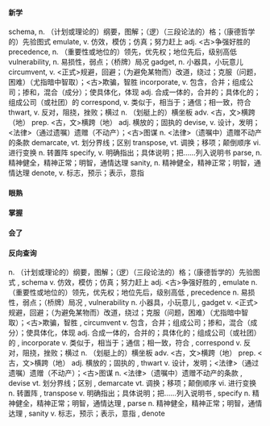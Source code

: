 #### 新学
schema,    n. （计划或理论的）纲要，图解；（逻）（三段论法的）格；（康德哲学的）先验图式
emulate,    v. 仿效，模仿；仿真；努力赶上
adj. <古>争强好胜的
precedence,    n. （重要性或地位的）领先，优先权；地位先后，级别高低
vulnerability,    n. 易损性，弱点；（桥牌）局况
gadget,    n. 小器具，小玩意儿
circumvent,    v. <正式>规避，回避；（为避免某物而）改道，绕过；克服（问题，困难）（尤指暗中智取）；<古>欺骗，智胜
incorporate,    v. 包含，合并；组成公司；掺和，混合（成分）；使具体化，体现
adj. 合成一体的，合并的；具体化的；组成公司（或社团）的
correspond,    v. 类似于，相当于；通信；相一致，符合
thwart,    v. 反对，阻挠，挫败；横过
n. （划艇上的）横坐板
adv. <古，文>横跨（地）
prep. <古，文>横跨（地）
adj. 横放的；固执的
devise,    v. 设计，发明；<法律>（通过遗嘱）遗赠（不动产）；<古>图谋
n. <法律>（遗嘱中）遗赠不动产的条款
demarcate,    vt. 划分界线；区别
transpose,    vt. 调换；移项；颠倒顺序
vi. 进行变换
n. 转置阵
specify,    v. 明确指出；具体说明；把……列入说明书
parse,    n. 精神健全，精神正常；明智，通情达理
sanity,    n. 精神健全，精神正常；明智，通情达理
denote,    v. 标志，预示；表示，意指

#### 眼熟


#### 掌握


#### 会了



#### 反向查询
n. （计划或理论的）纲要，图解；（逻）（三段论法的）格；（康德哲学的）先验图式  ,  schema
v. 仿效，模仿；仿真；努力赶上
adj. <古>争强好胜的  ,  emulate
n. （重要性或地位的）领先，优先权；地位先后，级别高低  ,  precedence
n. 易损性，弱点；（桥牌）局况  ,  vulnerability
n. 小器具，小玩意儿  ,  gadget
v. <正式>规避，回避；（为避免某物而）改道，绕过；克服（问题，困难）（尤指暗中智取）；<古>欺骗，智胜  ,  circumvent
v. 包含，合并；组成公司；掺和，混合（成分）；使具体化，体现
adj. 合成一体的，合并的；具体化的；组成公司（或社团）的  ,  incorporate
v. 类似于，相当于；通信；相一致，符合  ,  correspond
v. 反对，阻挠，挫败；横过
n. （划艇上的）横坐板
adv. <古，文>横跨（地）
prep. <古，文>横跨（地）
adj. 横放的；固执的  ,  thwart
v. 设计，发明；<法律>（通过遗嘱）遗赠（不动产）；<古>图谋
n. <法律>（遗嘱中）遗赠不动产的条款  ,  devise
vt. 划分界线；区别  ,  demarcate
vt. 调换；移项；颠倒顺序
vi. 进行变换
n. 转置阵  ,  transpose
v. 明确指出；具体说明；把……列入说明书  ,  specify
n. 精神健全，精神正常；明智，通情达理  ,  parse
n. 精神健全，精神正常；明智，通情达理  ,  sanity
v. 标志，预示；表示，意指  ,  denote